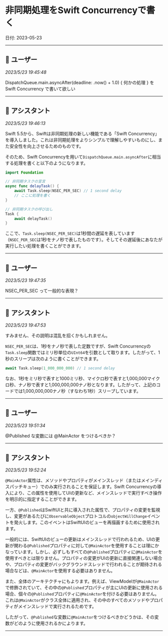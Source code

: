 # 非同期処理をSwift Concurrencyで書く

日付: 2023-05-23

---

## 👤 ユーザー
*2023/5/23 19:45:48*

DispatchQueue.main.asyncAfter(deadline: .now() + 1.0) { 何かの処理 } をSwift Concurrency で書いて欲しい

---

## 🤖 アシスタント
*2023/5/23 19:46:13*

Swift 5.5から、Swiftは非同期処理の新しい機能である「Swift Concurrency」を導入しました。これは非同期処理をよりシンプルで理解しやすいものにし、また安全性を向上させるためのものです。

そのため、Swift Concurrencyを用いて`DispatchQueue.main.asyncAfter`に相当する処理を書くと以下のようになります。

```swift
import Foundation

// 非同期タスクの宣言
async func delayTask() {
    await Task.sleep(NSEC_PER_SEC) // 1 second delay
    // ここに処理を書く
}

// 非同期タスクの呼び出し
Task {
    await delayTask()
}
```

ここで、`Task.sleep(NSEC_PER_SEC)`は1秒間の遅延を表しています（`NSEC_PER_SEC`は1秒をナノ秒で表したものです）。そしてその遅延後にあなたが実行したい処理を書くことができます。

---

## 👤 ユーザー
*2023/5/23 19:47:35*

NSEC\_PER\_SEC って一般的な表現？

---

## 🤖 アシスタント
*2023/5/23 19:47:53*

すみません、その説明は混乱を招くかもしれません。

`NSEC_PER_SEC`は、1秒をナノ秒で表した定数ですが、Swift Concurrencyの`Task.sleep`関数ではミリ秒単位の`UInt64`を引数として取ります。したがって、1秒のスリープは次のように書くことができます。

```swift
await Task.sleep(1_000_000_000) // 1 second delay
```

なお、1秒をミリ秒で表すと1000ミリ秒、マイクロ秒で表すと1,000,000マイクロ秒、ナノ秒で表すと1,000,000,000ナノ秒となります。したがって、上記のコードでは1,000,000,000ナノ秒（すなわち1秒）スリープしています。

---

## 👤 ユーザー
*2023/5/23 19:51:34*

@Published な変数には @MainActor  をつけるべきか？

---

## 🤖 アシスタント
*2023/5/23 19:52:24*

`@MainActor`属性は、メソッドやプロパティがメインスレッド（またはメインディスパッチキュー）でのみ実行されることを保証します。Swift Concurrencyの導入により、この属性を使用してUIの更新など、メインスレッドで実行すべき操作を明示的に指定することができます。

一方、`@Published`はSwiftUIと共に導入された属性で、プロパティの変更を監視し、変更があるたびに`ObservableObject`プロトコルの`objectWillChange`イベントを発火します。このイベントはSwiftUIのビューを再描画するために使用されます。

一般的には、SwiftUIのビューの更新はメインスレッドで行われるため、UIの更新が関わる`@Published`プロパティに対して`@MainActor`を使用することは理にかなっています。しかし、必ずしもすべての`@Published`プロパティに`@MainActor`を使用すべきとは限りません。プロパティの変更がUIの更新に直接関連しない場合や、プロパティの変更がバックグラウンドスレッドで行われることが期待される場合などは、`@MainActor`を使用する必要はありません。

また、全体のアーキテクチャにもよります。例えば、ViewModelが`@MainActor`で修飾されていて、その中の`@Published`プロパティが主にUIの更新に使用される場合、個々の`@Published`プロパティに`@MainActor`を付ける必要はありません。これは`@MainActor`がクラス全体に適用され、その中のすべてのメソッドやプロパティがメインスレッドで実行されるためです。

したがって、`@Published`な変数に`@MainActor`をつけるべきかどうかは、その変数がどのように使用されるかによります。

---
